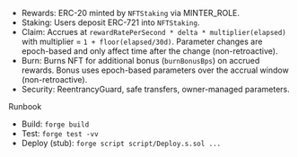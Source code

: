

- Rewards: ERC-20 minted by `NFTStaking` via MINTER_ROLE.
- Staking: Users deposit ERC-721 into `NFTStaking`.
- Claim: Accrues at `rewardRatePerSecond * delta * multiplier(elapsed)` with multiplier = `1 + floor(elapsed/30d)`. Parameter changes are epoch-based and only affect time after the change (non-retroactive).
- Burn: Burns NFT for additional bonus (`burnBonusBps`) on accrued rewards. Bonus uses epoch-based parameters over the accrual window (non-retroactive).
- Security: ReentrancyGuard, safe transfers, owner-managed parameters.

Runbook
- Build: `forge build`
- Test: `forge test -vv`
- Deploy (stub): `forge script script/Deploy.s.sol ...`
